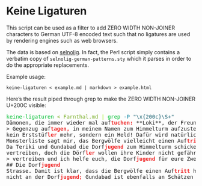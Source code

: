 # Keine Ligaturen

This script can be used as a filter to add ZERO WIDTH NON-JOINER
characters to German UTF-8 encoded text such that no ligatures are
used by rendering engines such as web browsers.

The data is based on
[selnolig](https://github.com/micoloretan/selnolig/). In fact, the
Perl script simply contains a verbatim copy of
`selnolig-german-patterns.sty` which it parses in order to do the
appropriate replacements.

Example usage:

```
keine-ligaturen < example.md | markdown > example.html
```

Here’s the result piped through grep to make the ZERO WIDTH NON-JOINER
U+200C visible:

<pre><font color="#00BF32">keine-ligaturen</font> <font color="#7CB02C">&lt;</font> <font color="#7CB02C">Farnthal.md</font> <font color="#8EEB00">|</font> <font color="#00BF32">grep</font> <font color="#04819E">-P</font> <font color="#206676">&quot;\x{200c}\S+&quot;</font>
Dämonen, die immer wieder mal auf‌<font color="#EF2828"><b>tuchen:</b></font> **Loki**, der Freund aller
&gt; Gegenzug auf‌<font color="#EF2828"><b>tagen,</b></font> in meinem Namen zum Himmelturm aufzusteigen und
kein Erststüf‌<font color="#EF2828"><b>ler</b></font> mehr, sondern ein Held! Dafür wird natürlich auch
Monsterliste sagt mir, das Bergwölfe vielleicht einen Auf‌<font color="#EF2828"><b>tritt</b></font> haben
Da Teriki und Gundabad die Dorf‌<font color="#EF2828"><b>jugend</b></font> zum Himmelturm schicken wollen,
vertreiben, doch die Dörf‌<font color="#EF2828"><b>ler</b></font> wollen ihre Kinder nicht gefährden.
&gt; vertreiben und ich helfe euch, die Dorf‌<font color="#EF2828"><b>jugend</b></font> für eure Zwecke zu
## Die Dorf‌<font color="#EF2828"><b>jugend</b></font>
Strasse. Damit ist klar, dass die Bergwölfe einen Auf‌<font color="#EF2828"><b>tritt</b></font> haben
nicht an der Dorf‌<font color="#EF2828"><b>jugend;</b></font> Gundabad ist ebenfalls an Schätzen
</pre>
